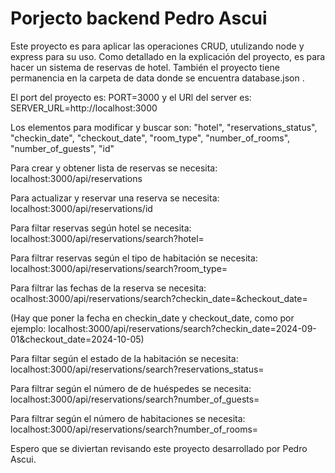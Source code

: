 
# Porjecto backend Pedro Ascui

Este proyecto es para aplicar las operaciones CRUD, utulizando node y express para su uso. Como detallado en la explicación del proyecto, es para hacer un sistema de reservas de hotel. También el proyecto tiene permanencia en la carpeta de data donde se encuentra database.json . 

El port del proyecto es:
PORT=3000
y el URl del server es:
SERVER_URL=http://localhost:3000 

Los elementos para modificar y buscar son:
"hotel", 
"reservations_status",
"checkin_date",
"checkout_date",
"room_type",
"number_of_rooms",
"number_of_guests",
"id"

Para crear y obtener lista de reservas se necesita:
localhost:3000/api/reservations

Para actualizar y reservar una reserva se necesita:
localhost:3000/api/reservations/id

Para filtar reservas según hotel se necesita:
localhost:3000/api/reservations/search?hotel=

Para filtrar reservas según el tipo de habitación se necesita:
localhost:3000/api/reservations/search?room_type=

Para filtrar las fechas de la reserva se necesita:
ocalhost:3000/api/reservations/search?checkin_date=&checkout_date=

(Hay que poner la fecha en checkin_date y checkout_date, como por ejemplo:
localhost:3000/api/reservations/search?checkin_date=2024-09-01&checkout_date=2024-10-05)

Para filtar según el estado de la habitación se necesita:
localhost:3000/api/reservations/search?reservations_status=

Para filtrar según el número de de huéspedes se necesita:
localhost:3000/api/reservations/search?number_of_guests=

Para filtrar según el número de habitaciones se necesita:
localhost:3000/api/reservations/search?number_of_rooms=

Espero que se diviertan revisando este proyecto desarrollado por Pedro Ascui.







